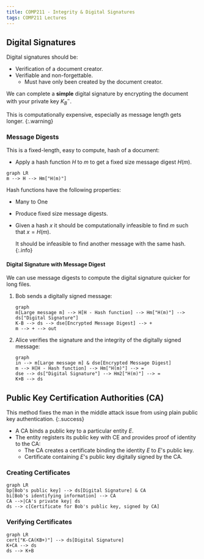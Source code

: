```yaml
---
title: COMP211 - Integrity & Digital Signatures
tags: COMP211 Lectures
---
```

## Digital Signatures
Digital signatures should be:

* Verification of a document creator.
* Verifiable and non-forgettable.
	* Must have only been created by the document creator.

We can complete a **simple** digital signature by encrypting the document with your private key $K^-_B$.

This is computationally expensive, especially as message length gets longer.
{:.warning}

### Message Digests
This is a fixed-length, easy to compute, hash of a document:

* Apply a hash function $H$ to $m$ to get a fixed size message digest $H(m)$.

```mermaid
graph LR
m --> H --> Hm["H(m)"]
```

Hash functions have the following properties:

* Many to One
* Produce fixed size message digests.
* Given a hash $x$ it should be computationally infeasible to find $m$ such that $x=H(m)$.
	
	It should be infeasible to find another message with the same hash.
	{:.info}
	
#### Digital Signature with Message Digest
We can use message digests to compute the digital signature quicker for long files.

1. Bob sends a digitally signed message:
	
	```mermaid
	graph
	m[Large message m] --> H[H - Hash function] --> Hm["H(m)"] --> ds["Digital Signature"]
	K-B --> ds --> dse[Encrypted Message Digest] --> +
	m --> + --> out
	```
1. Alice verifies the signature and the integrity of the digitally signed message:
	
	```mermaid
	graph
	in --> m[Large message m] & dse[Encrypted Message Digest]
	m --> H[H - Hash function] --> Hm["H(m)"] --> =
	dse --> ds["Digital Signature"] --> Hm2["H(m)"] --> =
	K+B --> ds
	```

## Public Key Certification Authorities (CA)

This method fixes the man in the middle attack issue from using plain public key authentication.
{:.success}

* A CA binds a public key to a particular entity $E$.
* The entity registers its public key with CE and provides proof of identity to the CA:
	* The CA creates a certificate binding the identity $E$ to $E$'s public key.
	* Certificate containing $E$'s public key digitally signed by the CA.
	
### Creating Certificates

```mermaid
graph LR
bp[Bob's public key] --> ds[Digital Signature] & CA
bi[Bob's identifying information] --> CA
CA -->|CA's private key| ds
ds --> c[Certificate for Bob's public key, signed by CA]
```

### Verifying Certificates

```mermaid
graph LR
cert["K-CA(KB+)"] --> ds[Digital Signature]
K+CA --> ds
ds --> K+B
```